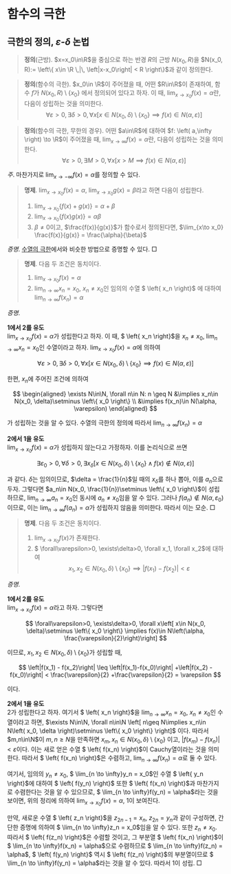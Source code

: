 <!---
title: "함수의 극한"
category: Mathematics
language: Korean
--->

# 함수의 극한

## 극한의 정의, $\varepsilon$-$\delta$ 논법

> **정의**(근방). $x=x_0\in\R$을 중심으로 하는 반경 $R$의 근방 $N(x_0, R)$을
> $N(x_0, R):= \left\{ x\in \R \,|\, \left|x-x_0\right| < R \right\}$과 같이 정의한다.

> **정의**(함수의 극한). $x_0\in \R$이 주어졌을 때,
> 어떤 $R\in\R$이 존재하여, 함수 $f$가 $N(x_0, R)\setminus \left\{ x_0 \right\}$
> 에서 정의되어 있다고 하자. 이 때, $\lim_{x\to x_0}f(x) = \alpha$란, 다음이 성립하는
> 것을 의미한다.
$$
\forall \varepsilon>0, \exists\delta > 0, \forall x\left[ x\in N(x_0, \delta)\setminus
\left\{x_0\right\} \implies f(x) \in N(\alpha, \varepsilon)
\right]
$$

> **정의**(함수의 극한, 무한의 경우). 어떤 $a\in\R$에 대하여
> $f: \left( a,\infty \right) \to \R$이 주어졌을 때,
> $\lim_{x\to\infty} f(x) =\alpha$란, 다음이 성립하는 것을 의미한다.
$$
\forall \varepsilon>0, \exists M>0, \forall x\left[ x> M \implies f(x)\in N(\alpha, \varepsilon) \right]
$$

*주*. 마찬가지로 $\lim_{x\to -\infty}f(x) = \alpha$를 정의할 수 있다.

> **명제**. $\lim_{x\to x_0} f(x) = \alpha$, $\lim_{x\to x_0} g(x) = \beta$라고 하면
> 다음이 성립한다.
>
> 1. $\lim_{x\to x_0} \left\{ f(x) + g(x) \right\} = \alpha + \beta$
> 1. $\lim_{x\to x_0} \left\{ f(x)g(x) \right\} = \alpha\beta$
> 1. $\beta \neq 0$이고, $\frac{f(x)}{g(x)}$가 함수로서 정의된다면, $\lim_{x\to x_0} \frac{f(x)}{g(x)} = \frac{\alpha}{\beta}$

*증명*. [수열의 극한](./limit-sequence.html)에서와 비슷한 방법으로 증명할 수 있다. □

> **명제**. 다음 두 조건은 동치이다.
>
> 1. $\lim_{x\to x_0} f(x) = \alpha$
> 1. $\lim_{n\to\infty} x_n = x_0$, $x_n\neq x_0$인 임의의 수열 $ \left\{ x_n \right\}$
>    에 대하여 $\lim_{n\to\infty} f(x_n) = \alpha$

*증명*.

**1에서 2를 유도**  
$\lim_{x\to x_0} f(x) = \alpha$가 성립한다고 하자.
이 때, $ \left\{ x_n \right\}$을 $x_n\neq x_0$, $\lim_{n\to\infty}x_n = x_0$인
수열이라고 하자. $\lim_{x\to x_0} f(x) = \alpha$에 의하여

$$
\forall \varepsilon > 0, \exists\delta >0, \forall x\left[ x\in N(x_0, \delta)\setminus
\left\{ x_0 \right\}\implies f(x)\in N(\alpha, \varepsilon) \right]
$$

한편, $x_n$에 주어진 조건에 의하여

$$
\begin{aligned}
\exists N\in\N, \forall n\in N: n \geq N &\implies x_n\in N(x_0, \delta)\setminus \left\{ x_0 \right\} \\
&\implies f(x_n)\in N(\alpha, \varepsilon)
\end{aligned}
$$

가 성립하는 것을 알 수 있다. 수열의 극한의 정의에 따라서 $\lim_{n\to\infty} f(x_n) =\alpha$

**2에서 1을 유도**  
$\lim_{x\to x_0}f(x)=\alpha$가 성립하지 않는다고 가정하자.
이를 논리식으로 쓰면

$$
\exists \varepsilon_0 >0, \forall \delta >0, \exists x_\delta
\left[ x\in N(x_0, \delta)\setminus \left\{ x_0 \right\} \land
f(x)\notin N(\alpha, \varepsilon)\right]
$$

과 같다. $\delta$는 임의이므로, $\delta = \frac{1}{n}$일 때의 $x_\delta$를
하나 뽑아, 이를 $a_n$으로 두자. 그렇다면
$a_n\in N(x_0, \frac{1}{n})\setminus \left\{ x_0 \right\}$이 성립하므로,
$\lim_{n\to\infty}a_n = x_0$인 동시에 $a_n\neq x_0$임을 알 수 있다.
그러나 $f(a_n) \notin N(\alpha, \varepsilon_0)$이므로, 이는
$\lim_{n\to\infty}f(a_n)=\alpha$가 성립하지 않음을 의미한다. 따라서 이는 모순. □

> **명제**. 다음 두 조건은 동치이다.
>
> 1. $\lim_{x\to x_0} f(x)$가 존재한다.
> 1. $ \forall\varepsilon>0, \exists\delta>0, \forall x_1, \forall x_2$에 대하여
> $$ x_1,x_2\in N(x_0, \delta)\setminus \left\{ x_0 \right\} \implies \left|f(x_1)-f(x_2)\right|<\varepsilon $$

*증명*.

**1에서 2를 유도**  
$\lim_{x\to x_0}f(x) = \alpha$라고 하자.
그렇다면

$$
\forall\varepsilon>0, \exists\delta>0, \forall x\left[ x\in N(x_0, \delta)\setminus \left\{ x_0 \right\}
\implies f(x)\in N\left(\alpha, \frac{\varepsilon}{2}\right)\right]
$$

이므로, $x_1, x_2\in N(x_0, \delta)\setminus \left\{ x_0 \right\}$가 성립할 때,

$$
\left|f(x_1) - f(x_2)\right| \leq \left|f(x_1)-f(x_0)\right|
+\left|f(x_2) - f(x_0)\right| <
\frac{\varepsilon}{2}
+\frac{\varepsilon}{2} = \varepsilon
$$

이다.

**2에서 1을 유도**  
2가 성립한다고 하자. 여기서
$ \left\{ x_n \right\}$을 $\lim_{n\to\infty} x_n = x_0$, $x_n\neq x_0$인 수열이라고 하면,
$\exists N\in\N, \forall n\in\N \left[ n\geq N\implies x_n\in N\left( x_0, \delta \right)\setminus \left\{ x_0 \right\} \right]$
이다.
따라서 $m,n\in\N$이 $m,n\geq N$을 만족하면
$x_m, x_n\in N(x_0,\delta)\setminus \left\{ x_0 \right\}$
이고,
$|f(x_m) - f(x_n)| < \varepsilon$이다.
이는 새로 얻은 수열 $ \left\{ f(x_n) \right\}$이 Cauchy열이라는 것을 의미한다.
따라서 $ \left\{ f(x_n) \right\}$은 수렴하고, $\lim_{n\to\infty} f(x_n) =\alpha$로
둘 수 있다.

여기서, 임의의 $y_n\neq x_0$, $ \lim_{n \to \infty}y_n = x_0$인
수열 $ \left\{ y_n \right\}$에 대하여 $ \left\{ f(y_n) \right\}$ 또한
$ \left\{ f(x_n) \right\}$과 마찬가지로 수렴한다는 것을 알 수 있으므로,
$ \lim_{n \to \infty}f(y_n) = \alpha$라는 것을 보이면,
위의 정리에 의하여 $\lim_{x\to x_0}f(x) = \alpha$, 1이 보여진다.

만약, 새로운 수열 $ \left\{ z_n \right\}$을 $z_{2n-1} = x_n$, $z_{2n} = y_n$과
같이 구성하면, 간단한 증명에 의하여 $ \lim_{n \to \infty}z_n = x_0$임을 알 수 있다.
또한 $z_n \neq x_0$. 따라서 $ \left\{ f(z_n) \right\}$은 수렴할 것이고,
그 부분열 $ \left\{ f(x_n) \right\}$이 $ \lim_{n \to \infty}f(x_n) = \alpha$으로 수렴하므로
$ \lim_{n \to \infty}f(z_n) = \alpha$, $ \left\{ f(y_n) \right\}$ 역시
$ \left\{ f(z_n) \right\}$의 부분열이므로 $ \lim_{n \to \infty}f(y_n) = \alpha$라는
것을 알 수 있다. 따라서 1이 성립. □
